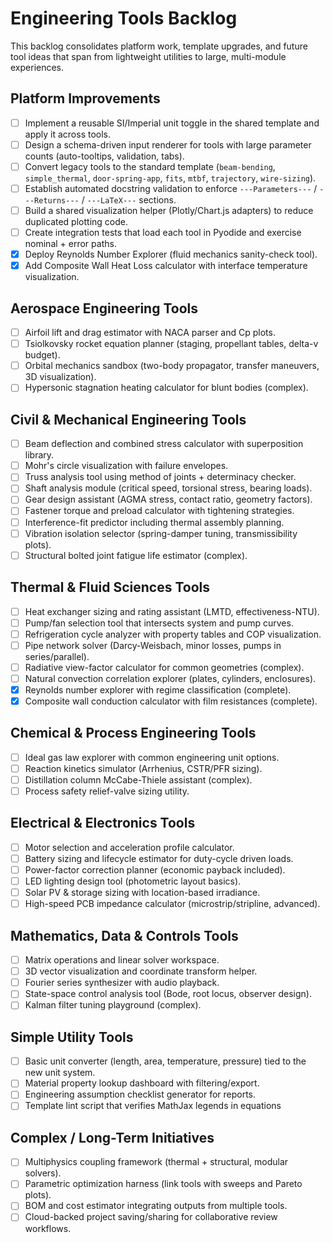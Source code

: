 # Engineering Tools Backlog

This backlog consolidates platform work, template upgrades, and future tool ideas that span from lightweight utilities to large, multi-module experiences.

## Platform Improvements

- [ ] Implement a reusable SI/Imperial unit toggle in the shared template and apply it across tools.
- [ ] Design a schema-driven input renderer for tools with large parameter counts (auto-tooltips, validation, tabs).
- [ ] Convert legacy tools to the standard template (`beam-bending`, `simple_thermal`, `door-spring-app`, `fits`, `mtbf`, `trajectory`, `wire-sizing`).
- [ ] Establish automated docstring validation to enforce `---Parameters---` / `---Returns---` / `---LaTeX---` sections.
- [ ] Build a shared visualization helper (Plotly/Chart.js adapters) to reduce duplicated plotting code.
- [ ] Create integration tests that load each tool in Pyodide and exercise nominal + error paths.
- [x] Deploy Reynolds Number Explorer (fluid mechanics sanity-check tool).
- [x] Add Composite Wall Heat Loss calculator with interface temperature visualization.

## Aerospace Engineering Tools

- [ ] Airfoil lift and drag estimator with NACA parser and Cp plots.
- [ ] Tsiolkovsky rocket equation planner (staging, propellant tables, delta-v budget).
- [ ] Orbital mechanics sandbox (two-body propagator, transfer maneuvers, 3D visualization).
- [ ] Hypersonic stagnation heating calculator for blunt bodies (complex).

## Civil & Mechanical Engineering Tools

- [ ] Beam deflection and combined stress calculator with superposition library.
- [ ] Mohr's circle visualization with failure envelopes.
- [ ] Truss analysis tool using method of joints + determinacy checker.
- [ ] Shaft analysis module (critical speed, torsional stress, bearing loads).
- [ ] Gear design assistant (AGMA stress, contact ratio, geometry factors).
- [ ] Fastener torque and preload calculator with tightening strategies.
- [ ] Interference-fit predictor including thermal assembly planning.
- [ ] Vibration isolation selector (spring-damper tuning, transmissibility plots).
- [ ] Structural bolted joint fatigue life estimator (complex).

## Thermal & Fluid Sciences Tools

- [ ] Heat exchanger sizing and rating assistant (LMTD, effectiveness-NTU).
- [ ] Pump/fan selection tool that intersects system and pump curves.
- [ ] Refrigeration cycle analyzer with property tables and COP visualization.
- [ ] Pipe network solver (Darcy-Weisbach, minor losses, pumps in series/parallel).
- [ ] Radiative view-factor calculator for common geometries (complex).
- [ ] Natural convection correlation explorer (plates, cylinders, enclosures).
- [x] Reynolds number explorer with regime classification (complete).
- [x] Composite wall conduction calculator with film resistances (complete).

## Chemical & Process Engineering Tools

- [ ] Ideal gas law explorer with common engineering unit options.
- [ ] Reaction kinetics simulator (Arrhenius, CSTR/PFR sizing).
- [ ] Distillation column McCabe-Thiele assistant (complex).
- [ ] Process safety relief-valve sizing utility.

## Electrical & Electronics Tools

- [ ] Motor selection and acceleration profile calculator.
- [ ] Battery sizing and lifecycle estimator for duty-cycle driven loads.
- [ ] Power-factor correction planner (economic payback included).
- [ ] LED lighting design tool (photometric layout basics).
- [ ] Solar PV & storage sizing with location-based irradiance.
- [ ] High-speed PCB impedance calculator (microstrip/stripline, advanced).

## Mathematics, Data & Controls Tools

- [ ] Matrix operations and linear solver workspace.
- [ ] 3D vector visualization and coordinate transform helper.
- [ ] Fourier series synthesizer with audio playback.
- [ ] State-space control analysis tool (Bode, root locus, observer design).
- [ ] Kalman filter tuning playground (complex).

## Simple Utility Tools

- [ ] Basic unit converter (length, area, temperature, pressure) tied to the new unit system.
- [ ] Material property lookup dashboard with filtering/export.
- [ ] Engineering assumption checklist generator for reports.
- [ ] Template lint script that verifies MathJax legends in equations

## Complex / Long-Term Initiatives

- [ ] Multiphysics coupling framework (thermal + structural, modular solvers).
- [ ] Parametric optimization harness (link tools with sweeps and Pareto plots).
- [ ] BOM and cost estimator integrating outputs from multiple tools.
- [ ] Cloud-backed project saving/sharing for collaborative review workflows.
